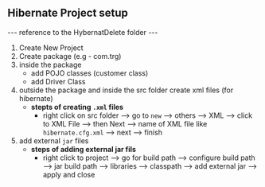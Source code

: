 ## Hibernate Project setup
--- reference to the HybernatDelete folder ---
1) Create New Project
2) Create package (e.g - com.trg)
3) inside the package 
    - add POJO classes (customer class)
    - add Driver Class
4) outside the package and inside the src folder create xml files (for hibernate)
    - **stepts of creating `.xml` files**
        - right click on src folder --> go to `new` --> others --> XML --> click to XML File --> then Next --> name of XML file like `hibernate.cfg.xml` --> next --> finish
5) add external `jar` files
    - **steps of adding external jar fils**
      - right click to project --> go for build path --> configure build path --> jar build path --> libraries --> classpath --> add external jar --> apply and close

